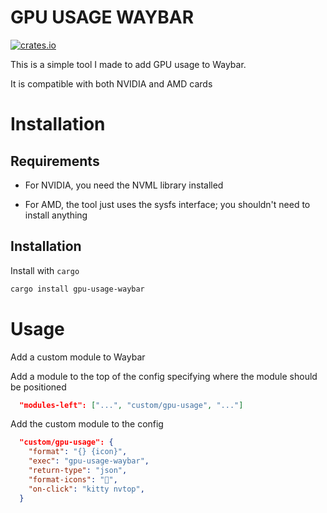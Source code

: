 # GPU USAGE WAYBAR

[![crates.io](https://img.shields.io/crates/v/gpu-usage-waybar.svg)](https://crates.io/crates/gpu-usage-waybar)

This is a simple tool I made to add GPU usage to Waybar.

It is compatible with both NVIDIA and AMD cards

# Installation

## Requirements

- For NVIDIA, you need the NVML library installed

- For AMD, the tool just uses the sysfs interface; you shouldn't need to install anything

## Installation

Install with `cargo`

```sh
cargo install gpu-usage-waybar
```

# Usage

Add a custom module to Waybar

Add a module to the top of the config specifying where the module should be positioned

```json
  "modules-left": ["...", "custom/gpu-usage", "..."]
```

Add the custom module to the config

```json
  "custom/gpu-usage": {
    "format": "{} {icon}",
    "exec": "gpu-usage-waybar",
    "return-type": "json",
    "format-icons": "󰾲",
    "on-click": "kitty nvtop",
  }
```
